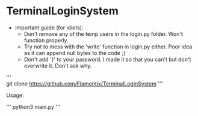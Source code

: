 # TerminalLoginSystem


- Important guide (for idiots):
  - Don't remove any of the temp users in the login.py folder. Won't function properly.
  - Try not to mess with the 'write' function in login.py either. Poor idea as it can append null bytes to the code ;(
  - Don't add '}' to your password. I made it so that you can't but don't overwrite it. Don't ask why.
  
'''  
git clone https://github.com/Flamentix/TerminalLoginSystem
'''

Usage:

'''
python3 main.py
'''

